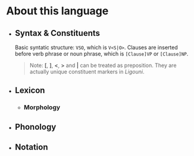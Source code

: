 ﻿# About this language

- ## Syntax & Constituents

  Basic syntatic structure: `VSO`, which is `V<S|O>`. Clauses are inserted before verb phrase or noun phrase, which is `[Clause]VP` or `[Clause]NP`. 
  > Note: **[**, **]**, **<**, **>** and **|** can be treated as preposition. They are actually unique constituent markers in _Ligouni_. 

- ## Lexicon

  - ### Morphology

- ## Phonology

- ## Notation